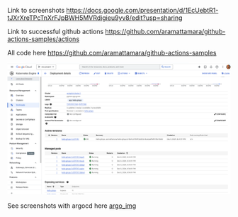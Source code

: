 Link to screenshots
https://docs.google.com/presentation/d/1EcUebtR1-tJXrXreTPcTnXrFJpBWH5MVRdigieu9yv8/edit?usp=sharing

Link to successful github actions
https://github.com/aramattamara/github-actions-samples/actions

All code here https://github.com/aramattamara/github-actions-samples

![img.png](argo_img/img.png)

See screenshots with argocd here [argo_img](1.DevOps/homework/4.argocd/argo_img)
